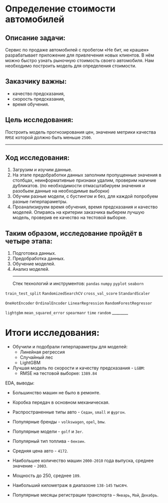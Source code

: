 # Определение стоимости автомобилей

## Описание задачи: 
Сервис по продаже автомобилей с пробегом «Не бит, не крашен» разрабатывает приложение для привлечения новых клиентов. 
В нём можно быстро узнать рыночную стоимость своего автомобиля.
Нам необходимо построить модель для определения стоимости. 

## Заказчику важны:
- качество предсказания,
- скорость предсказания,
- время обучения.

## Цель исследования: 
Построить модель прогнозирования цен, значение метрики качества `RMSE` которой должно быть меньше `2500`.
____
## Ход исследования:
1. Загрузим и изучим данные.
2. На этапе предобработки данных заполним пропущенные значения в столбцах, неинформативные признаки удалим, проверим наличие дубликатов. (по необходимости отмасштабируем значения и разобьем данные на необходимые выборки)
3. Обучим разные модели, с бустингом и без, для каждой попробуем разные гиперпараметры.
4. Проанализируем время обучения, время предсказания и качество моделей. Опираясь на критерии заказчика выберем лучшую модель, проверив ее качество на тестовой выборке.

## Таким образом, исследование пройдёт в четыре этапа:
1. Подготовка данных.
2. Предобработка данных.
3. Обучение моделей.
4. Анализ моделей.
   ________
   Стек технологий и инструментов:
   `pandas` `numpy` `pyplot` `seaborn`

 `train_test_split` `RandomizedSearchCV` `cross_val_score` `StandardScaler` 
 
 `OneHotEncoder` `OrdinalEncoder` `LinearRegression` `RandomForestRegressor`
 
 `lightgbm` `mean_squared_error` `spearmanr` `time` `random`
    ________
# Итоги исследования:
* Обучили и подобрали гиперпараметры для моделей:
  * Линейная регрессия
  * Случайный лес
  * LightGBM
* Лучшая модель по скорости и качеству предсказания - `LGBM`:
  * RMSE на тестовой выборке: `1389.84`
 
EDA, выводы:
* Большинство машин не было в ремонте.
* Коробка передач в основном механическая.
* Распространенные типы авто - `Седан`, `small` и `фургон`.
* Популярные бренды - `volkswagen`, `opel`, `bmw`.
* Популярные модели - `golf` и `3er`.
* Популярный тип топлива - `бензин`.

* Cредняя цена авто - `4172`.
* Наибольшее количество машин `2000-2010` года выпуска, среднее значение - `2003`.
* Мощность до 250, среднее `109`.
* Наибольший километраж в диапазоне `138-145` тысяч.
* Популярные месяцы регистрации транспорта – `Январь`, `Май`, `Декабрь`.

